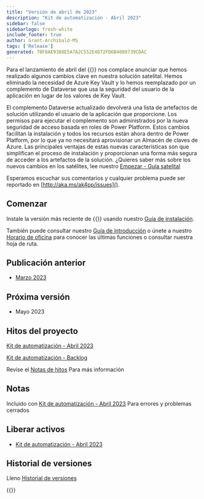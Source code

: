 ```yaml
---
title: "Versión de abril de 2023"
description: "Kit de automatización - Abril 2023"
sidebar: false
sidebarlogo: fresh-white
include_footer: true
author: Grant-Archibald-MS
tags: ['Release']
generated: 70F8AE9388E5A7A2C552E4D72FD6B4089739CDAC
---
```


Para el lanzamiento de abril del {{<product-name>}} nos complace anunciar que hemos realizado algunos cambios clave en nuestra solución satelital. Hemos eliminado la necesidad de Azure Key Vault y lo hemos reemplazado por un complemento de Dataverse que usa la seguridad del usuario de la aplicación en lugar de los valores de Key Vault. 

El complemento Dataverse actualizado devolverá una lista de artefactos de solución utilizando el usuario de la aplicación que proporcione. Los permisos para ejecutar el complemento son administrados por la nueva seguridad de acceso basada en roles de Power Platform. Estos cambios facilitan la instalación y todos los recursos están ahora dentro de Power Platform, por lo que ya no necesitará aprovisionar un Almacén de claves de Azure. Las principales ventajas de estas nuevas características son que simplifican el proceso de instalación y proporcionan una forma más segura de acceder a los artefactos de la solución. ¿Quieres saber más sobre los nuevos cambios en los satélites, lee nuestro [Empezar - Guía satelital](/es/get-started/satellite)

Esperamos escuchar sus comentarios y cualquier problema puede ser reportado en [http://aka.ms/ak4pp/issues]().

## Comenzar

Instale la versión más reciente de {{<product-name>}} usando nuestro [Guía de instalación](/es/get-started/install).

También puede consultar nuestro [Guía de introducción](/es/get-started) o únete a nuestro [Horario de oficina](/es/office-hours) para conocer las últimas funciones o consultar nuestra hoja de ruta.

## Publicación anterior

- [Marzo 2023](/es/releases/march-2023)

## Próxima versión

- Mayo 2023

## Hitos del proyecto

[Kit de automatización - Abril 2023](https://github.com/orgs/microsoft/projects/486/views/11)

[Kit de automatización - Backlog](https://github.com/orgs/microsoft/projects/486/views/1)

Revise el [Notas de hitos](/es/releases/milestones) Para más información

## Notas

Incluido con [Kit de automatización - Abril 2023](https://github.com/microsoft/powercat-automation-kit/releases/tag/AutomationKit-April2023) Para errores y problemas cerrados

## Liberar activos

- [Kit de automatización - Abril 2023](https://github.com/microsoft/powercat-automation-kit/releases/tag/AutomationKit-April2023)

## Historial de versiones

Lleno [Historial de versiones](/es/releases)

{{<questions name="/content/es/releases/April-2023.json" completed="Gracias por proporcionar comentarios" showNavigationButtons="false" locale="es">}}
